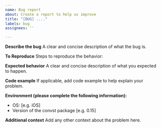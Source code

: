 ```yaml
---
name: Bug report
about: Create a report to help us improve
title: "[BUG] ...."
labels: bug
assignees: ''

---
```


**Describe the bug**
A clear and concise description of what the bug is.

**To Reproduce**
Steps to reproduce the behavior:

**Expected behavior**
A clear and concise description of what you expected to happen.

**Code example**
If applicable, add code example to help explain your problem.

**Environment (please complete the following information):**
 - OS: [e.g. iOS]
 - Version of the convst package [e.g. 0.15]

**Additional context**
Add any other context about the problem here.
